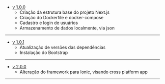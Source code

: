 - [v 1.0.0](https://github.com/S204-Inatel-2023-2/binaryhorizon_eventhis_front/commit/756e27b1e22992ef7da15ef4f16e279134605fed)
    - Criação da estrutura base do projeto Next.js
    - Criação do Dockerfile e docker-compose
    - Cadastro e login de usuários
    - Armazenamento de dados localmente, via json    
---
- [v 1.0.1](https://github.com/S204-Inatel-2023-2/binaryhorizon_eventhis_front/commit/8c901a0adf4c61acae934f75761836ef9d5bb36a)
    - Atualização de versões das dependências
    - Instalação do Bootstrap
---
- [v 2.0.0](#)
    - Alteração do framework para Ionic, visando cross platform app
---
